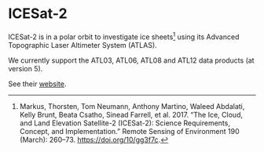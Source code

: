 # ICESat-2
ICESat-2 is in a polar orbit to investigate ice sheets[^markus] using its Advanced Topographic Laser Altimeter System (ATLAS).

We currently support the ATL03, ATL06, ATL08 and ATL12 data products (at version 5).

See their [website](https://icesat-2.gsfc.nasa.gov).

[^markus]: Markus, Thorsten, Tom Neumann, Anthony Martino, Waleed Abdalati, Kelly Brunt, Beata Csatho, Sinead Farrell, et al. 2017. “The Ice, Cloud, and Land Elevation Satellite-2 (ICESat-2): Science Requirements, Concept, and Implementation.” Remote Sensing of Environment 190 (March): 260–73. https://doi.org/10/gg3f7c.

